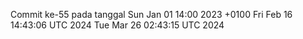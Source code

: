 Commit ke-55 pada tanggal Sun Jan 01 14:00 2023 +0100
Fri Feb 16 14:43:06 UTC 2024
Tue Mar 26 02:43:15 UTC 2024
